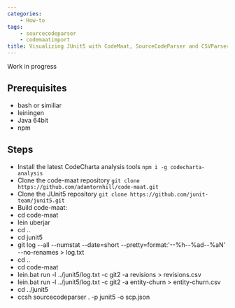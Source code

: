 ```yaml
---
categories:
    - How-to
tags:
    - sourcecodeparser
    - codemaatimport
title: Visualizing JUnit5 with CodeMaat, SourceCodeParser and CSVParser
---
```


Work in progress

## Prerequisites

-   bash or similiar
-   leiningen
-   Java 64bit
-   npm

## Steps

-   Install the latest CodeCharta analysis tools `npm i -g codecharta-analysis`
-   Clone the code-maat repository `git clone https://github.com/adamtornhill/code-maat.git`
-   Clone the JUnit5 repository `git clone https://github.com/junit-team/junit5.git`
-   Build code-maat:
-   cd code-maat
-   lein uberjar
-   cd ..
-   cd junit5
-   git log --all --numstat --date=short --pretty=format:'--%h--%ad--%aN' --no-renames > log.txt
-   cd ..
-   cd code-maat
-   lein.bat run -l ../junit5/log.txt -c git2 -a revisions > revisions.csv
-   lein.bat run -l ../junit5/log.txt -c git2 -a entity-churn > entity-churn.csv
-   cd ../junit5
-   ccsh sourcecodeparser . -p junit5 -o scp.json
